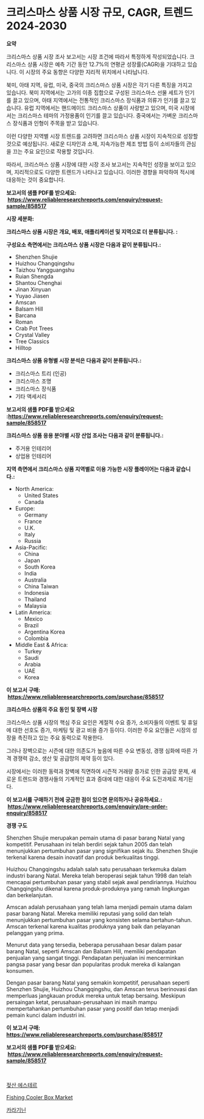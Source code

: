 <p><h1>크리스마스 상품 시장 규모, CAGR, 트렌드 2024-2030</h1></p><p><strong>요약</strong></p>
<p><p>크리스마스 상품 시장 조사 보고서는 시장 조건에 따라서 특정하게 작성되었습니다. 크리스마스 상품 시장은 예측 기간 동안 12.7%의 연평균 성장률(CAGR)을 기대하고 있습니다. 이 시장의 주요 동향은 다양한 지리적 위치에서 나타납니다.</p><p>북미, 아태 지역, 유럽, 미국, 중국의 크리스마스 상품 시장은 각기 다른 특징을 가지고 있습니다. 북미 지역에서는 고가의 이종 집합으로 구성된 크리스마스 선물 세트가 인기를 끌고 있으며, 아태 지역에서는 전통적인 크리스마스 장식품과 의류가 인기를 끌고 있습니다. 유럽 지역에서는 핸드메이드 크리스마스 상품이 사랑받고 있으며, 미국 시장에서는 크리스마스 테마의 가정용품이 인기를 끌고 있습니다. 중국에서는 가벼운 크리스마스 장식품과 인형이 주목을 받고 있습니다.</p><p>이런 다양한 지역별 시장 트렌드를 고려하면 크리스마스 상품 시장이 지속적으로 성장할 것으로 예상됩니다. 새로운 디자인과 소재, 지속가능한 제조 방법 등이 소비자들의 관심을 끄는 주요 요인으로 작용할 것입니다.</p><p>따라서, 크리스마스 상품 시장에 대한 시장 조사 보고서는 지속적인 성장을 보이고 있으며, 지리적으로도 다양한 트렌드가 나타나고 있습니다. 이러한 경향을 파악하여 적시에 대응하는 것이 중요합니다.</p></p>
<p><strong>보고서의 샘플 PDF를 받으세요: &nbsp;<a href="https://www.reliableresearchreports.com/enquiry/request-sample/858517">https://www.reliableresearchreports.com/enquiry/request-sample/858517</a></strong></p>
<p><strong>시장 세분화:</strong></p>
<p><strong> 크리스마스 상품 시장은 개요, 배포, 애플리케이션 및 지역으로 더 분류됩니다. :</strong></p>
<p><strong>구성요소 측면에서는 크리스마스 상품 시장은 다음과 같이 분류됩니다.:</strong></p>
<p><ul><li>Shenzhen Shujie</li><li>Huizhou Changqingshu</li><li>Taizhou Yangguangshu</li><li>Ruian Shengda</li><li>Shantou Chenghai</li><li>Jinan Xinyuan</li><li>Yuyao Jiasen</li><li>Amscan</li><li>Balsam Hill</li><li>Barcana</li><li>Roman</li><li>Crab Pot Trees</li><li>Crystal Valley</li><li>Tree Classics</li><li>Hilltop</li></ul></p>
<p><strong> 크리스마스 상품 유형별 시장 분석은 다음과 같이 분류됩니다.:</strong></p>
<p><ul><li>크리스마스 트리 (인공)</li><li>크리스마스 조명</li><li>크리스마스 장식품</li><li>기타 액세서리</li></ul></p>
<p><strong>보고서의 샘플 PDF를 받으세요 :<a href="https://www.reliableresearchreports.com/enquiry/request-sample/858517">https://www.reliableresearchreports.com/enquiry/request-sample/858517</a></strong></p>
<p><strong> 크리스마스 상품 응용 분야별 시장 산업 조사는 다음과 같이 분류됩니다.:</strong></p>
<p><ul><li>주거용 인테리어</li><li>상업용 인테리어</li></ul></p>
<p><strong>지역 측면에서 크리스마스 상품 지역별로 이용 가능한 시장 플레이어는 다음과 같습니다.:</strong></p>
<p><ul>
    <li>
        North America:
        <ul>
            <li>United States</li>
            <li>Canada</li>
        </ul>
    </li>
    <li>
        Europe:
        <ul>
            <li>Germany</li>
            <li>France</li>
            <li>U.K.</li>
            <li>Italy</li>
            <li>Russia</li>
        </ul>
    </li>
    <li>
        Asia-Pacific:
        <ul>
            <li>China</li>
            <li>Japan</li>
            <li>South Korea</li>
            <li>India</li>
            <li>Australia</li>
            <li>China Taiwan</li>
            <li>Indonesia</li>
            <li>Thailand</li>
            <li>Malaysia</li>
        </ul>
    </li>
    <li>
        Latin America:
        <ul>
            <li>Mexico</li>
            <li>Brazil</li>
            <li>Argentina Korea</li>
            <li>Colombia</li>
        </ul>
    </li>
    <li>
        Middle East & Africa:
        <ul>
            <li>Turkey</li>
            <li>Saudi</li>
            <li>Arabia</li>
            <li>UAE</li>
            <li>Korea</li>
        </ul>
    </li>
    </ul></p>
<p><strong>이 보고서 구매: &nbsp;<a href="https://www.reliableresearchreports.com/purchase/858517">https://www.reliableresearchreports.com/purchase/858517</a></strong></p>
<p><strong>크리스마스 상품의 주요 동인 및 장벽 시장</strong></p>
<p><p>크리스마스 상품 시장의 핵심 주요 요인은 계절적 수요 증가, 소비자들의 이벤트 및 휴일에 대한 선호도 증가, 마케팅 및 광고 비용 증가 등이다. 이러한 주요 요인들은 시장의 성장을 촉진하고 있는 주요 동력으로 작용한다. </p><p>그러나 장벽으로는 시즌에 대한 의존도가 높음에 따른 수요 변동성, 경쟁 심화에 따른 가격 경쟁력 감소, 생산 및 공급망의 제약 등이 있다. </p><p>시장에서는 이러한 동력과 장벽에 직면하여 시즌적 거래량 증가로 인한 공급망 문제, 새로운 트렌드와 경쟁사들의 기계적인 효과 증대에 대한 대응이 주요 도전과제로 제기된다.</p></p>
<p><strong>이 보고서를 구매하기 전에 궁금한 점이 있으면 문의하거나 공유하세요.: &nbsp;<a href="https://www.reliableresearchreports.com/enquiry/pre-order-enquiry/858517">https://www.reliableresearchreports.com/enquiry/pre-order-enquiry/858517</a></strong></p>
<p><strong>경쟁 구도</strong></p>
<p><p>Shenzhen Shujie merupakan pemain utama di pasar barang Natal yang kompetitif. Perusahaan ini telah berdiri sejak tahun 2005 dan telah menunjukkan pertumbuhan pasar yang signifikan sejak itu. Shenzhen Shujie terkenal karena desain inovatif dan produk berkualitas tinggi.</p><p>Huizhou Changqingshu adalah salah satu perusahaan terkemuka dalam industri barang Natal. Mereka telah beroperasi sejak tahun 1998 dan telah mencapai pertumbuhan pasar yang stabil sejak awal pendiriannya. Huizhou Changqingshu dikenal karena produk-produknya yang ramah lingkungan dan berkelanjutan.</p><p>Amscan adalah perusahaan yang telah lama menjadi pemain utama dalam pasar barang Natal. Mereka memiliki reputasi yang solid dan telah menunjukkan pertumbuhan pasar yang konsisten selama bertahun-tahun. Amscan terkenal karena kualitas produknya yang baik dan pelayanan pelanggan yang prima.</p><p>Menurut data yang tersedia, beberapa perusahaan besar dalam pasar barang Natal, seperti Amscan dan Balsam Hill, memiliki pendapatan penjualan yang sangat tinggi. Pendapatan penjualan ini mencerminkan pangsa pasar yang besar dan popularitas produk mereka di kalangan konsumen.</p><p>Dengan pasar barang Natal yang semakin kompetitif, perusahaan seperti Shenzhen Shujie, Huizhou Changqingshu, dan Amscan terus berinovasi dan memperluas jangkauan produk mereka untuk tetap bersaing. Meskipun persaingan ketat, perusahaan-perusahaan ini masih mampu mempertahankan pertumbuhan pasar yang positif dan tetap menjadi pemain kunci dalam industri ini.</p></p>
<p><strong>이 보고서 구매: &nbsp; <a href="https://www.reliableresearchreports.com/purchase/858517">https://www.reliableresearchreports.com/purchase/858517</a></strong></p>
<p><strong>보고서의 샘플 PDF를 받으세요: &nbsp;<a href="https://www.reliableresearchreports.com/enquiry/request-sample/858517">https://www.reliableresearchreports.com/enquiry/request-sample/858517</a></strong><strong></strong></p>
<p>&nbsp;</p>
<p><p><a href="https://medium.com/@axintepreda1/%EB%9D%BD%ED%8B%B1%EC%95%A0%EC%94%A8%EB%93%9C-%EC%97%90%EC%8A%A4%ED%85%8C%EB%A5%B4-%EC%8B%9C%EC%9E%A5-%EA%B7%9C%EB%AA%A8-%EC%8B%9C%EC%9E%A5-%EC%A0%84%EB%A7%9D%EA%B3%BC-%EC%8B%9C%EC%9E%A5-%EC%98%88%EC%B8%A1-2024%EB%85%84%EB%B6%80%ED%84%B0-2031%EB%85%84%EA%B9%8C%EC%A7%80-09c32d919a15">젖산 에스테르</a></p><p><a href="https://github.com/Glendatilghmankmgz0rbhwpy/Market-Research-Report-List-1/blob/main/fishing-cooler-box-market.md">Fishing Cooler Box Market</a></p><p><a href="https://medium.com/@dayanarunolfsdottir/%EC%B9%B4%EB%9D%BC%EA%B2%90%EC%9D%B8-%EC%8B%9C%EC%9E%A5-%EA%B7%9C%EB%AA%A8-cagr-%ED%8A%B8%EB%A0%8C%EB%93%9C-2024-2030-7bd427e5eab9">카라기닌</a></p></p>